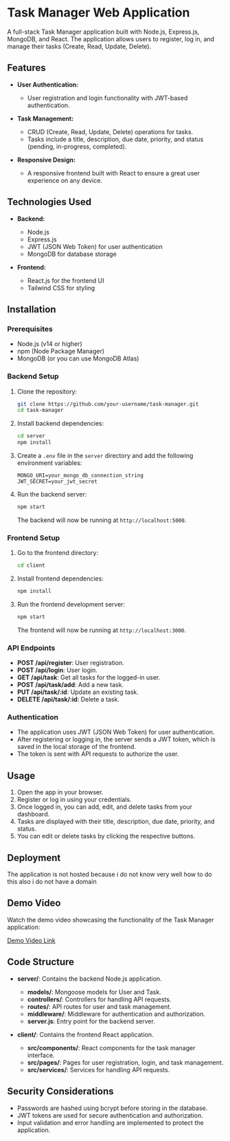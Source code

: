 # Task Manager Web Application

A full-stack Task Manager application built with Node.js, Express.js, MongoDB, and React. The application allows users to register, log in, and manage their tasks (Create, Read, Update, Delete).

## Features

- **User Authentication:**
  - User registration and login functionality with JWT-based authentication.
  
- **Task Management:**
  - CRUD (Create, Read, Update, Delete) operations for tasks.
  - Tasks include a title, description, due date, priority, and status (pending, in-progress, completed).
  
- **Responsive Design:**
  - A responsive frontend built with React to ensure a great user experience on any device.

## Technologies Used

- **Backend:**
  - Node.js
  - Express.js
  - JWT (JSON Web Token) for user authentication
  - MongoDB for database storage

- **Frontend:**
  - React.js for the frontend UI
  - Tailwind CSS for styling

## Installation

### Prerequisites

- Node.js (v14 or higher)
- npm (Node Package Manager)
- MongoDB (or you can use MongoDB Atlas)

### Backend Setup

1. Clone the repository:

    ```bash
    git clone https://github.com/your-username/task-manager.git
    cd task-manager
    ```

2. Install backend dependencies:

    ```bash
    cd server
    npm install
    ```

3. Create a `.env` file in the `server` directory and add the following environment variables:

    ```env
    MONGO_URI=your_mongo_db_connection_string
    JWT_SECRET=your_jwt_secret
    ```

4. Run the backend server:

    ```bash
    npm start
    ```

   The backend will now be running at `http://localhost:5000`.

### Frontend Setup

1. Go to the frontend directory:

    ```bash
    cd client
    ```

2. Install frontend dependencies:

    ```bash
    npm install
    ```

3. Run the frontend development server:

    ```bash
    npm start
    ```

   The frontend will now be running at `http://localhost:3000`.

### API Endpoints

- **POST /api/register**: User registration.
- **POST /api/login**: User login.
- **GET /api/task**: Get all tasks for the logged-in user.
- **POST /api/task/add**: Add a new task.
- **PUT /api/task/:id**: Update an existing task.
- **DELETE /api/task/:id**: Delete a task.

### Authentication

- The application uses JWT (JSON Web Token) for user authentication.
- After registering or logging in, the server sends a JWT token, which is saved in the local storage of the frontend.
- The token is sent with API requests to authorize the user.

## Usage

1. Open the app in your browser.
2. Register or log in using your credentials.
3. Once logged in, you can add, edit, and delete tasks from your dashboard.
4. Tasks are displayed with their title, description, due date, priority, and status.
5. You can edit or delete tasks by clicking the respective buttons.

## Deployment

The application is not hosted because i do not know very well how to do this also i do not have a domain

## Demo Video

Watch the demo video showcasing the functionality of the Task Manager application:

[Demo Video Link]([https://your-demo-video-link.com](https://drive.google.com/file/d/1TPhUFfvz2FulcdXjZvV09Y96rOrD6hue/view?usp=sharing))

## Code Structure

- **server/**: Contains the backend Node.js application.
  - **models/**: Mongoose models for User and Task.
  - **controllers/**: Controllers for handling API requests.
  - **routes/**: API routes for user and task management.
  - **middleware/**: Middleware for authentication and authorization.
  - **server.js**: Entry point for the backend server.

- **client/**: Contains the frontend React application.
  - **src/components/**: React components for the task manager interface.
  - **src/pages/**: Pages for user registration, login, and task management.
  - **src/services/**: Services for handling API requests.

## Security Considerations

- Passwords are hashed using bcrypt before storing in the database.
- JWT tokens are used for secure authentication and authorization.
- Input validation and error handling are implemented to protect the application.
